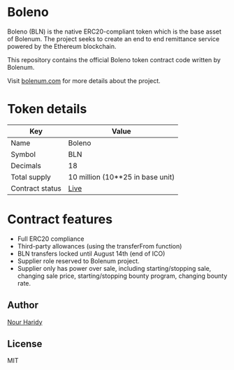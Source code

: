 # Boleno

Boleno (BLN) is the native ERC20-compliant token which is the base asset of Bolenum. The project seeks to create an end to end remittance service powered by the Ethereum blockchain.

This repository contains the official Boleno token contract code written by Bolenum.

Visit [bolenum.com](http://bolenum.com) for more details about the project.

# Token details

| Key | Value |
| ------ | ------ |
| Name | Boleno |
| Symbol | BLN |
| Decimals | 18 |
| Total supply | 10 million (10**25 in base unit) |
| Contract status | [Live](https://etherscan.io/token/0xCA29db4221c111888a7e80b12eAc8a266Da3Ee0d) |

# Contract features

- Full ERC20 compliance
- Third-party allowances (using the transferFrom function)
- BLN transfers locked until August 14th (end of ICO)
- Supplier role reserved to Bolenum project.
- Supplier only has power over sale, including starting/stopping sale, changing sale price, starting/stopping bounty program, changing bounty rate.

Author
----
[Nour Haridy](https://github.com/nourharidy)

License
----
MIT
